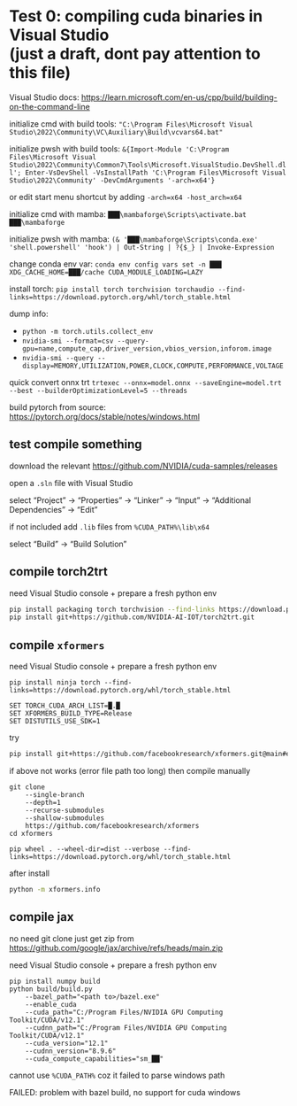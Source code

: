 # Test 0: compiling cuda binaries in Visual Studio<br />(just a draft, dont pay attention to this file)

Visual Studio docs: https://learn.microsoft.com/en-us/cpp/build/building-on-the-command-line

initialize cmd with build tools: `"C:\Program Files\Microsoft Visual Studio\2022\Community\VC\Auxiliary\Build\vcvars64.bat"`

initialize pwsh with build tools: `&{Import-Module 'C:\Program Files\Microsoft Visual Studio\2022\Community\Common7\Tools\Microsoft.VisualStudio.DevShell.dll'; Enter-VsDevShell -VsInstallPath 'C:\Program Files\Microsoft Visual Studio\2022\Community' -DevCmdArguments '-arch=x64'}`

or edit start menu shortcut by adding `-arch=x64 -host_arch=x64`

initialize cmd with mamba: `███\mambaforge\Scripts\activate.bat ███\mambaforge`

initialize pwsh with mamba: `(& '███\mambaforge\Scripts\conda.exe' 'shell.powershell' 'hook') | Out-String | ?{$_} | Invoke-Expression`

change conda env var: `conda env config vars set -n ███ XDG_CACHE_HOME=███/cache CUDA_MODULE_LOADING=LAZY`

install torch: `pip install torch torchvision torchaudio --find-links=https://download.pytorch.org/whl/torch_stable.html`

dump info:
- `python -m torch.utils.collect_env`
- `nvidia-smi --format=csv --query-gpu=name,compute_cap,driver_version,vbios_version,inforom.image`
- `nvidia-smi --query --display=MEMORY,UTILIZATION,POWER,CLOCK,COMPUTE,PERFORMANCE,VOLTAGE`

quick convert onnx trt `trtexec --onnx=model.onnx --saveEngine=model.trt --best --builderOptimizationLevel=5 --threads`

build pytorch from source: https://pytorch.org/docs/stable/notes/windows.html

## test compile something

download the relevant https://github.com/NVIDIA/cuda-samples/releases

open a  `.sln` file with Visual Studio

select “Project” → “Properties” → “Linker” → “Input” → “Additional Dependencies” → “Edit”

if not included add `.lib` files from `%CUDA_PATH%\lib\x64`

select “Build” → “Build Solution”

## compile torch2trt

need Visual Studio console + prepare a fresh python env
```bash
pip install packaging torch torchvision --find-links https://download.pytorch.org/whl/torch_stable.html
pip install git+https://github.com/NVIDIA-AI-IOT/torch2trt.git
```

## compile `xformers`

need Visual Studio console + prepare a fresh python env
```batchfile
pip install ninja torch --find-links=https://download.pytorch.org/whl/torch_stable.html

SET TORCH_CUDA_ARCH_LIST=█.█
SET XFORMERS_BUILD_TYPE=Release
SET DISTUTILS_USE_SDK=1
```
try
```bash
pip install git+https://github.com/facebookresearch/xformers.git@main#egg=xformers
```
if above not works (error file path too long) then compile manually
```
git clone
	--single-branch
	--depth=1
	--recurse-submodules
	--shallow-submodules
	https://github.com/facebookresearch/xformers
cd xformers

pip wheel . --wheel-dir=dist --verbose --find-links=https://download.pytorch.org/whl/torch_stable.html
```
after install
```bash
python -m xformers.info
```

## compile jax

no need git clone just get zip from https://github.com/google/jax/archive/refs/heads/main.zip

need Visual Studio console + prepare a fresh python env
```
pip install numpy build
python build/build.py
	--bazel_path="<path to>/bazel.exe"
	--enable_cuda
	--cuda_path="C:/Program Files/NVIDIA GPU Computing Toolkit/CUDA/v12.1"
	--cudnn_path="C:/Program Files/NVIDIA GPU Computing Toolkit/CUDA/v12.1"
	--cuda_version="12.1"
	--cudnn_version="8.9.6"
	--cuda_compute_capabilities="sm_██"
```
cannot use `%CUDA_PATH%` coz it failed to parse windows path

FAILED: problem with bazel build, no support for cuda windows
